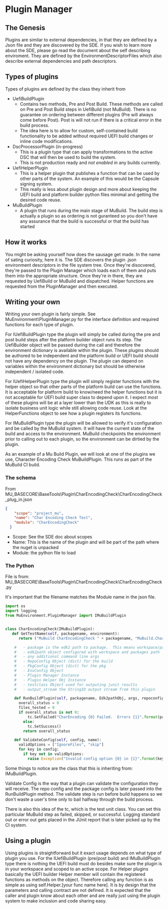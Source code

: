 # Plugin Manager

## The Genesis

Plugins are similar to external dependencies, in that they are defined by a Json file and they are discovered by the SDE. If you wish to learn more about the SDE, please go read the document about the self describing enviroment. They are defined by the EnvironmentDescriptorFiles which also describe external dependencies and path descriptors.

## Types of plugins

Types of plugins are defined by the class they inherit from

- UefiBuildPlugin
  - Contains two methods, Pre and Post Build. These methods are called on Pre and Post Build steps in UefiBuild (not MuBuild). There is no guarantee on ordering between different plugins (Pre will always come before Post). Post is will not run if there is a critical error in the build process.
  - The idea here is to allow for custom, self-contained build functionality to be added without required UEFI build changes or inline code modifications.
- DscProcessorPlugin (in-progress)
  - This is a plugin type that can apply transformations to the active DSC that will then be used to build the system.
  - This is not production ready and _not enabled in_ any builds currently.
- UefiHelperPlugin
  - This is a helper plugin that publishes a function that can be used by other parts of the system. An example of this would be the Capsule signing system.
  - This really is less about plugin design and more about keeping the UEFI build and platform builder python files minimal and getting the desired code reuse.
- MuBuildPlugin
  - A plugin that runs during the main stage of MuBuild. The build step is actually a plugin so as ordering is not guranteed so you don't have any assurance that the build is successful or that the build has started

## How it works

You might be asking yourself how does the sausage get made. In the name of sating curiosity, here it is.
The SDE discovers the plugin .json environment descriptors in the file system tree. Once they're disocvered, they're passed to the Plugin Manager which loads each of them and puts them into the appropriate structure.
Once they're in there, they are requested by UefiBuild or MuBuild and dispatched. Helper functions are requested from the PluginManager and then executed.

## Writing your own

Writing your own plugin is fairly simple. See MuEnvironment\PluginManager.py for the interface definition and required functions for each type of plugin.

For IUefiBuildPlugin type the plugin will simply be called during the pre and post build steps after the platform builder object runs its step. The UefiBuilder object will be passed during the call and therefore the environment dictionary is available within the plugin. These plugins should be authored to be independent and the platform build or UEFI build should not have any dependency on the plugin. The plugin can depend on variables within the environment dictionary but should be otherwise independent / isolated code.

For IUefiHelperPlugin type the plugin will simply register functions with the helper object so that other parts of the platform build can use the functions. It is acceptable for platform build to know/need the helper functions but it is not acceptable for UEFI build super class to depend upon it. I expect most of these plugins will be at a layer lower than the UDK as this is really to isolate business unit logic while still allowing code reuse. Look at the HelperFunctions object to see how a plugin registers its functions.

For IMuBuildPlugin type the plugin will be allowed to verify it's configuration and be called by the MuBuild system. It will have the current state of the build and access to the environment. MuBuild checkpoints the environment prior to calling out to each plugin, so the environment can be dirtied by the plugin.

As an example of a Mu Build Plugin, we will look at one of the plugins we use, Character Encoding Check MuBuildPlugin. This runs as part of the MuBuild CI build.

### The schema

From MU_BASECORE\BaseTools\Plugin\CharEncodingCheck\CharEncodingCheck_plug_in.json

```json
{
    "scope": "project_mu",
    "name": "Char Encoding Check Test",
    "module": "CharEncodingCheck"
  }
```

- Scope: See the SDE doc about scopes
- Name: This is the name of the plugin and will be part of the path where the nuget is unpacked
- Module: the python file to load

### The Python

File is from: MU_BASECORE\BaseTools\Plugin\CharEncodingCheck\CharEncodingCheck.py

It's important that the filename matches the Module name in the json file.

```py
import os
import logging
from MuEnvironment.PluginManager import IMuBuildPlugin


class CharEncodingCheck(IMuBuildPlugin):
   def GetTestName(self, packagename, environment):
      return ("MuBuild CharEncodingCheck " + packagename, "MuBuild.CharEncodingCheck." + packagename)

    #   - package is the edk2 path to package.  This means workspace/packagepath relative.
    #   - edk2path object configured with workspace and packages path
    #   - any additional command line args
    #   - RepoConfig Object (dict) for the build
    #   - PkgConfig Object (dict) for the pkg
    #   - EnvConfig Object
    #   - Plugin Manager Instance
    #   - Plugin Helper Obj Instance
    #   - testclass Object used for outputing junit results
    #   - output_stream the StringIO output stream from this plugin

    def RunBuildPlugin(self, packagename, Edk2pathObj, args, repoconfig, pkgconfig, environment, PLM, PLMHelper, tc, output_stream = None):
      overall_status = 0
      files_tested = 0
      if overall_status is not 0:
          tc.SetFailed("CharEncoding {0} Failed.  Errors {1}".format(packagename, overall_status), "CHAR_ENCODING_CHECK_FAILED")
        else:
          tc.SetSuccess()
        return overall_status

    def ValidateConfig(self, config, name):
      validOptions = ["IgnoreFiles", "skip"]
      for key in config:
        if key not in validOptions:
          raise Exception("Invalid config option {0} in {1}".format(key, name))
```

Some things to notice are the class that this is inheriting from: IMuBuildPlugin.

Validate Config is the way that a plugin can validate the configuration they will receive. The repo config and the package config is later passed into the RunBuildPlugin method.
The validate step is run before build happens so we don't waste a user's time only to bail halfway through the build process.

There is also this idea of the tc, which is the test unit class. You can set this particular MuBuild step as failed, skipped, or successful. Logging standard out or error out gets placed in the JUnit report that is later picked up by the CI system.

## Using a plugin

Using plugins is straightforward but it exact usage depends on what type of plugin you use. For the IUefiBuildPlugin (pre/post build) and IMuBuildPlugin type there is nothing the UEFI build must do besides make sure the plugin is in your workspace and scoped to an active scope.
For Helper plugins basically the UEFI builder Helper member will contain the registered functions as methods on the object. Therefore calling any function is as simple as using self.Helper.[your func name here]. It is by design that the parameters and calling contract are not defined.
It is expected that the caller and plugin know about each other and are really just using the plugin system to make inclusion and code sharing easy.
